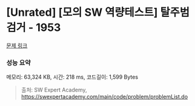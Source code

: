 # [Unrated] [모의 SW 역량테스트] 탈주범 검거 - 1953 

[문제 링크](https://swexpertacademy.com/main/code/problem/problemDetail.do?contestProbId=AV5PpLlKAQ4DFAUq) 

### 성능 요약

메모리: 63,324 KB, 시간: 218 ms, 코드길이: 1,599 Bytes



> 출처: SW Expert Academy, https://swexpertacademy.com/main/code/problem/problemList.do